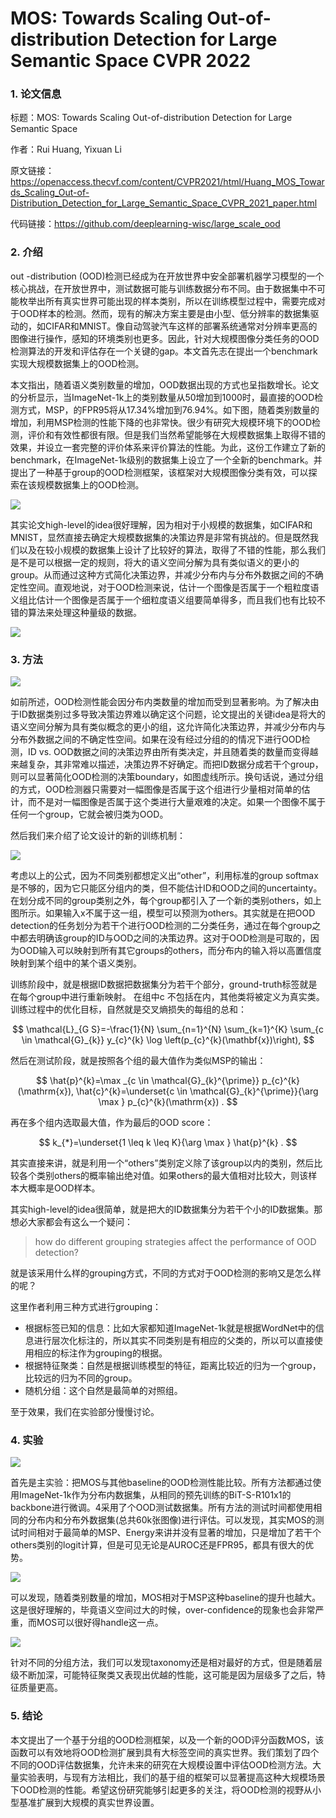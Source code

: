 # MOS: Towards Scaling Out-of-distribution Detection for Large Semantic Space								CVPR 2022

### 1. 论文信息

标题：MOS: Towards Scaling Out-of-distribution Detection for Large Semantic Space

作者：Rui Huang, Yixuan Li

原文链接：https://openaccess.thecvf.com/content/CVPR2021/html/Huang_MOS_Towards_Scaling_Out-of-Distribution_Detection_for_Large_Semantic_Space_CVPR_2021_paper.html

代码链接：https://github.com/deeplearning-wisc/large_scale_ood

### 2. 介绍

out -distribution (OOD)检测已经成为在开放世界中安全部署机器学习模型的一个核心挑战，在开放世界中，测试数据可能与训练数据分布不同。由于数据集中不可能枚举出所有真实世界可能出现的样本类别，所以在训练模型过程中，需要完成对于OOD样本的检测。然而，现有的解决方案主要是由小型、低分辨率的数据集驱动的，如CIFAR和MNIST。像自动驾驶汽车这样的部署系统通常对分辨率更高的图像进行操作，感知的环境类别也更多。因此，针对大规模图像分类任务的OOD检测算法的开发和评估存在一个关键的gap。本文首先志在提出一个benchmark实现大规模数据集上的OOD检测。

本文指出，随着语义类别数量的增加，OOD数据出现的方式也呈指数增长。论文的分析显示，当ImageNet-1k上的类别数量从50增加到1000时，最直接的OOD检测方式，MSP，的FPR95将从17.34%增加到76.94%。如下图，随着类别数量的增加，利用MSP检测的性能下降的也非常快。很少有研究大规模环境下的OOD检测，评价和有效性都很有限。但是我们当然希望能够在大规模数据集上取得不错的效果，并设立一套完整的评价体系来评价算法的性能。为此，这份工作建立了新的benchmark，在ImageNet-1k级别的数据集上设立了一个全新的benchmark。并提出了一种基于group的OOD检测框架，该框架对大规模图像分类有效，可以探索在该规模数据集上的OOD检测。

![](https://img-blog.csdnimg.cn/336bcf4a3e0a4c2e8deac3901527f8ba.png)

其实论文high-level的idea很好理解，因为相对于小规模的数据集，如CIFAR和MNIST，显然直接去确定大规模数据集的决策边界是非常有挑战的。但是既然我们以及在较小规模的数据集上设计了比较好的算法，取得了不错的性能，那么我们是不是可以根据一定的规则，将大的语义空间分解为具有类似语义的更小的group。从而通过这种方式简化决策边界，并减少分布内与分布外数据之间的不确定性空间。直观地说，对于OOD检测来说，估计一个图像是否属于一个粗粒度语义组比估计一个图像是否属于一个细粒度语义组要简单得多，而且我们也有比较不错的算法来处理这种量级的数据。

![](https://img-blog.csdnimg.cn/d907659c8aba45608725c3532d12713b.png)

### 3. 方法

![](https://img-blog.csdnimg.cn/a9600d9d513c4edfbb33d8bbbb16172d.png)

如前所述，OOD检测性能会因分布内类数量的增加而受到显著影响。为了解决由于ID数据类别过多导致决策边界难以确定这个问题，论文提出的关键idea是将大的语义空间分解为具有类似概念的更小的组，这允许简化决策边界，并减少分布内与分布外数据之间的不确定性空间。如果在没有经过分组的的情况下进行OOD检测，ID vs. OOD数据之间的决策边界由所有类决定，并且随着类的数量而变得越来越复杂，其非常难以描述，决策边界不好确定。而把ID数据分成若干个group，则可以显著简化OOD检测的决策boundary，如图虚线所示。换句话说，通过分组的方式，OOD检测器只需要对一幅图像是否属于这个组进行少量相对简单的估计，而不是对一幅图像是否属于这个类进行大量艰难的决定。如果一个图像不属于任何一个group，它就会被归类为OOD。

然后我们来介绍了论文设计的新的训练机制：

![](https://img-blog.csdnimg.cn/3f4d336f8f7143759c9a0e7794122c95.png)

考虑以上的公式，因为不同类别都想定义出“other”，利用标准的group softmax是不够的，因为它只能区分组内的类，但不能估计ID和OOD之间的uncertainty。在划分成不同的group类别之外，每个group都引入了一个新的类别others，如上图所示。如果输入x不属于这一组，模型可以预测为others。其实就是在把OOD detection的任务划分为若干个进行OOD检测的二分类任务，通过在每个group之中都去明确该group的ID与OOD之间的决策边界。这对于OOD检测是可取的，因为OOD输入可以映射到所有其它groups的others，而分布内的输入将以高置信度映射到某个组中的某个语义类别。

训练阶段中，就是根据ID数据把数据集分为若干个部分，ground-truth标签就是在每个group中进行重新映射。 在组中c 不包括在内，其他类将被定义为真实类。 训练过程中的优化目标，自然就是交叉熵损失的每组的总和：

$$
\mathcal{L}_{G S}=-\frac{1}{N} \sum_{n=1}^{N} \sum_{k=1}^{K} \sum_{c \in \mathcal{G}_{k}} y_{c}^{k} \log \left(p_{c}^{k}(\mathbf{x})\right),
$$


然后在测试阶段，就是按照各个组的最大值作为类似MSP的输出：

$$
\hat{p}^{k}=\max _{c \in \mathcal{G}_{k}^{\prime}} p_{c}^{k}(\mathrm{x}), \hat{c}^{k}=\underset{c \in \mathcal{G}_{k}^{\prime}}{\arg \max } p_{c}^{k}(\mathrm{x}) .
$$

再在多个组内选取最大值，作为最后的OOD score：

$$
k_{*}=\underset{1 \leq k \leq K}{\arg \max } \hat{p}^{k} .
$$

其实直接来讲，就是利用一个“others”类别定义除了该group以内的类别，然后比较各个类别others的概率输出绝对值。如果others的最大值相对比较大，则该样本大概率是OOD样本。

其实high-level的idea很简单，就是把大的ID数据集分为若干个小的ID数据集。那想必大家都会有这么一个疑问：

> how do different grouping strategies affect the performance of OOD detection?

就是该采用什么样的grouping方式，不同的方式对于OOD检测的影响又是怎么样的呢？

这里作者利用三种方式进行grouping：

- 根据标签已知的信息：比如大家都知道ImageNet-1k就是根据WordNet中的信息进行层次化标注的，所以其实不同类别是有相应的父类的，所以可以直接使用相应的标注作为grouping的根据。
- 根据特征聚类：自然是根据训练模型的特征，距离比较近的归为一个group，比较远的归为不同的group。
- 随机分组：这个自然是最简单的对照组。

至于效果，我们在实验部分慢慢讨论。

### 4. 实验

![](https://img-blog.csdnimg.cn/e3753d265c064abdaec6b63c48cc173d.png)

首先是主实验：把MOS与其他baseline的OOD检测性能比较。所有方法都通过使用ImageNet-1k作为分布内数据集，从相同的预先训练的BiT-S-R101x1的backbone进行微调。4采用了个OOD测试数据集。所有方法的测试时间都使用相同的分布内和分布外数据集(总共60k张图像)进行评估。可以发现，其实MOS的测试时间相对于最简单的MSP、Energy来讲并没有显著的增加，只是增加了若干个others类别的logit计算，但是可见无论是AUROC还是FPR95，都具有很大的优势。

![](https://img-blog.csdnimg.cn/c36ec84fc4404d188711f4ebcb6435e5.png)

可以发现，随着类别数量的增加，MOS相对于MSP这种baseline的提升也越大。这是很好理解的，毕竟语义空间过大的时候，over-confidence的现象也会非常严重，而MOS可以很好得handle这一点。

![](https://img-blog.csdnimg.cn/1159c08e8da84420afe96ce1ec5ab69c.png)

针对不同的分组方法，我们可以发现taxonomy还是相对最好的方式，但是随着层级不断加深，可能特征聚类又表现出优越的性能，这可能是因为层级多了之后，特征质量更高。

### 5. 结论

本文提出了一个基于分组的OOD检测框架，以及一个新的OOD评分函数MOS，该函数可以有效地将OOD检测扩展到具有大标签空间的真实世界。我们策划了四个不同的OOD评估数据集，允许未来的研究在大规模设置中评估OOD检测方法。大量实验表明，与现有方法相比，我们的基于组的框架可以显著提高这种大规模场景下OOD检测的性能。希望这份研究能够引起更多的关注，将OOD检测的视野从小型基准扩展到大规模的真实世界设置。

